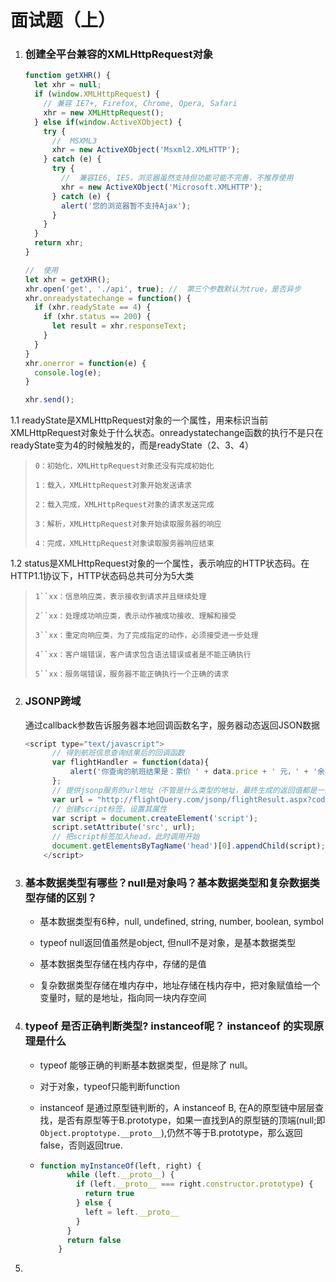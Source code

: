 # 面试题（上）

1. ### 创建全平台兼容的XMLHttpRequest对象
   
   ```javascript
   function getXHR() {
     let xhr = null;
     if (window.XMLHttpRequest) {
       // 兼容 IE7+, Firefox, Chrome, Opera, Safari
       xhr = new XMLHttpRequest();
     } else if(window.ActiveXObject) {
       try {
         //  MSXML3
         xhr = new ActiveXObject('Msxml2.XMLHTTP');
       } catch (e) {
         try {
           //  兼容IE6, IE5，浏览器虽然支持但功能可能不完善，不推荐使用
           xhr = new ActiveXObject('Microsoft.XMLHTTP');
         } catch (e) {
           alert('您的浏览器暂不支持Ajax');
         }
       }
     }
     return xhr;
   }
   
   //  使用
   let xhr = getXHR();
   xhr.open('get', './api', true); //  第三个参数默认为true，是否异步
   xhr.onreadystatechange = function() {
     if (xhr.readyState == 4) {
       if (xhr.status == 200) {
         let result = xhr.responseText;
       }
     }
   }
   xhr.onerror = function(e) {
     console.log(e);
   }
   
   xhr.send();
   ```

1.1 readyState是XMLHttpRequest对象的一个属性，用来标识当前XMLHttpRequest对象处于什么状态。onreadystatechange函数的执行不是只在readyState变为4的时候触发的，而是readyState（2、3、4）

> `0：初始化，XMLHttpRequest对象还没有完成初始化`
> 
> `1：载入，XMLHttpRequest对象开始发送请求`
> 
> `2：载入完成，XMLHttpRequest对象的请求发送完成`
> 
> `3：解析，XMLHttpRequest对象开始读取服务器的响应`
> 
> `4：完成，XMLHttpRequest对象读取服务器响应结束`

1.2 status是XMLHttpRequest对象的一个属性，表示响应的HTTP状态码。在HTTP1.1协议下，HTTP状态码总共可分为5大类

> `1``xx：信息响应类，表示接收到请求并且继续处理`
> 
> `2``xx：处理成功响应类，表示动作被成功接收、理解和接受`
> 
> `3``xx：重定向响应类，为了完成指定的动作，必须接受进一步处理`
> 
> `4``xx：客户端错误，客户请求包含语法错误或者是不能正确执行`
> 
> `5``xx：服务端错误，服务器不能正确执行一个正确的请求`

2. ### JSONP跨域
   
   通过callback参数告诉服务器本地回调函数名字，服务器动态返回JSON数据
   
   ```javascript
   <script type="text/javascript">
         // 得到航班信息查询结果后的回调函数
         var flightHandler = function(data){
             alert('你查询的航班结果是：票价 ' + data.price + ' 元，' + '余票 ' + data.tickets + ' 张。');
         };
         // 提供jsonp服务的url地址（不管是什么类型的地址，最终生成的返回值都是一段javascript代码）
         var url = "http://flightQuery.com/jsonp/flightResult.aspx?code=CA1998&callback=flightHandler";
         // 创建script标签，设置其属性
         var script = document.createElement('script');
         script.setAttribute('src', url);
         // 把script标签加入head，此时调用开始
         document.getElementsByTagName('head')[0].appendChild(script); 
       </script>
   ```



3. ### 基本数据类型有哪些？null是对象吗？基本数据类型和复杂数据类型存储的区别？
   
   - 基本数据类型有6种，null, undefined, string, number, boolean, symbol
   
   - typeof null返回值虽然是object, 但null不是对象，是基本数据类型
   
   - 基本数据类型存储在栈内存中，存储的是值
   
   - 复杂数据类型存储在堆内存中，地址存储在栈内存中，把对象赋值给一个变量时，赋的是地址，指向同一块内存空间



4. ### typeof 是否正确判断类型? instanceof呢？ instanceof 的实现原理是什么
   
   - typeof 能够正确的判断基本数据类型，但是除了 null。
   
   - 对于对象，typeof只能判断function
   
   - instanceof 是通过原型链判断的，A instanceof B, 在A的原型链中层层查找，是否有原型等于B.prototype，如果一直找到A的原型链的顶端(null;即`Object.proptotype.__proto__`),仍然不等于B.prototype，那么返回false，否则返回true.
   
   - ```javascript
     function myInstanceOf(left, right) {
           while (left.__proto__) {
             if (left.__proto__ === right.constructor.prototype) {
               return true
             } else {
               left = left.__proto__
             }
           }
           return false
         }
     ```



5. 
